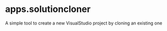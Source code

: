 # apps.solutioncloner
A simple tool to create a new VisualStudio project by cloning an existing one
